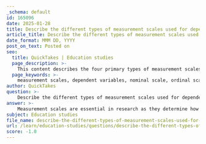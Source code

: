 ```yaml
---
_schema: default
id: 165096
date: 2025-01-28
title: Describe the different types of measurement scales used for dependent variables.
article_title: Describe the different types of measurement scales used for dependent variables.
date_format: MMM DD, YYYY
post_on_text: Posted on
seo:
  title: QuickTakes | Education studies
  page_description: >-
    This content describes the four primary types of measurement scales used for dependent variables in research: nominal, ordinal, interval, and ratio scales, highlighting their characteristics and examples.
  page_keywords: >-
    measurement scales, dependent variables, nominal scale, ordinal scale, interval scale, ratio scale, data categorization, statistical analysis, research methods, data quantification
author: QuickTakes
question: >-
    Describe the different types of measurement scales used for dependent variables.
answer: >-
    Measurement scales are essential in research as they determine how dependent variables are quantified and analyzed. There are four primary types of measurement scales used for dependent variables:\n\n1. **Nominal Scale**:\n   - This is the simplest form of measurement. It categorizes data without any order or ranking. Each category is mutually exclusive, meaning that an observation can belong to only one category.\n   - **Example**: Gender (male, female), types of fruit (apple, orange, banana).\n\n2. **Ordinal Scale**:\n   - This scale provides a rank order among the categories but does not specify the distance between them. While it indicates which items are greater or lesser, it does not quantify how much greater or lesser they are.\n   - **Example**: Satisfaction ratings (satisfied, neutral, dissatisfied), class rankings (1st, 2nd, 3rd).\n\n3. **Interval Scale**:\n   - An interval scale not only ranks the data but also specifies the exact differences between the values. However, it does not have a true zero point, meaning that zero does not indicate the absence of the quantity being measured.\n   - **Example**: Temperature in Celsius or Fahrenheit, where the difference between degrees is meaningful, but zero does not mean 'no temperature'.\n\n4. **Ratio Scale**:\n   - This is the most informative scale, which includes all the properties of the interval scale, but also has a true zero point. This allows for the comparison of absolute magnitudes of the numbers.\n   - **Example**: Height, weight, and age, where zero indicates the absence of the quantity (e.g., zero weight means no weight).\n\nUnderstanding these measurement scales is crucial for selecting the appropriate statistical analysis methods and ensuring the reliability and validity of the research findings. Each scale serves different types of data and research questions, influencing how results are interpreted and conclusions are drawn.
subject: Education studies
file_name: describe-the-different-types-of-measurement-scales-used-for-dependent-variables.md
url: /learn/education-studies/questions/describe-the-different-types-of-measurement-scales-used-for-dependent-variables
score: -1.0
---
```


&nbsp;